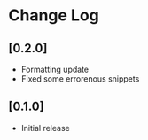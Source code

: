 # Change Log

## [0.2.0]
- Formatting update 
- Fixed some errorenous snippets


## [0.1.0]
- Initial release